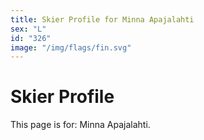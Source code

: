 ```yaml
---
title: Skier Profile for Minna Apajalahti
sex: "L"
id: "326"
image: "/img/flags/fin.svg" 
---
```


# Skier Profile

This page is for: Minna Apajalahti.
    